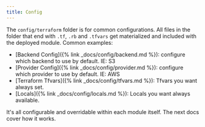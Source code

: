 ```yaml
---
title: Config
---
```


The `config/terraform` folder is for common configurations. All files in the folder that end with `.tf`, `.rb` and `.tfvars` get materialized and included with the deployed module. Common examples:

* [Backend Config]({% link _docs/config/backend.md %}): configure which backend to use by default. IE: S3
* [Provider Config]({% link _docs/config/provider.md %}): configure which provider to use by default. IE: AWS
* [Terraform Tfvars]({% link _docs/config/tfvars.md %}): Tfvars you want always set.
* [Locals]({% link _docs/config/locals.md %}): Locals you want always available.

It's all configurable and overridable within each module itself. The next docs cover how it works.
